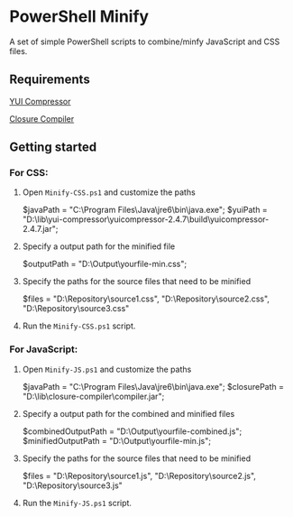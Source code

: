 PowerShell Minify
=================

A set of simple PowerShell scripts to combine/minfy JavaScript and CSS files.

Requirements
---------------

[YUI Compressor](http://yuilibrary.com/download/yuicompressor/)

[Closure Compiler](https://developers.google.com/closure/compiler/)

Getting started
---------------

### For CSS:

1) Open `Minify-CSS.ps1` and customize the paths

	$javaPath = "C:\Program Files\Java\jre6\bin\java.exe";
	$yuiPath  = "D:\lib\yui-compressor\yuicompressor-2.4.7\build\yuicompressor-2.4.7.jar"; 

	
2) Specify a output path for the minified file

	$outputPath = "D:\Output\yourfile-min.css";
	
3) Specify the paths for the source files that need to be minified

	$files = 
	"D:\Repository\source1.css",
	"D:\Repository\source2.css",
	"D:\Repository\source3.css"
	
4) Run the `Minify-CSS.ps1` script.

### For JavaScript:

1) Open `Minify-JS.ps1` and customize the paths

	$javaPath    = "C:\Program Files\Java\jre6\bin\java.exe";
	$closurePath = "D:\lib\closure-compiler\compiler.jar";
	
2) Specify a output path for the combined and minified files

	$combinedOutputPath = "D:\Output\yourfile-combined.js";
	$minifiedOutputPath = "D:\Output\yourfile-min.js";
	
3) Specify the paths for the source files that need to be minified

	$files =
	"D:\Repository\source1.js",
	"D:\Repository\source2.js",
	"D:\Repository\source3.js"
	
4) Run the `Minify-JS.ps1` script.

